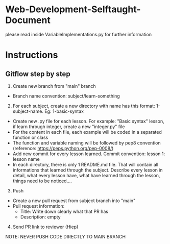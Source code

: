# Web-Development-Selftaught-Document
please read inside VariableImplementations.py for further information

# Instructions
## Gitflow step by step
1. Create new branch from "main" branch
  - Branch name convention: subject/learn-something
2. For each subject, create a new directory with name has this format: 1-subject-name. Eg: 1-basic-syntax
  - Create new .py file for each lesson. For example: "Basic syntax" lesson, if learn through integer, create a new "integer.py" file
  - For the content in each file, each example will be coded in a separated function or class
  - The function and variable naming will be followed by pep8 convention (reference: https://peps.python.org/pep-0008/)
  - Add new commit for every lesson learned. Commit convention: lesson 1: lesson name
  - In each directory, there is only 1 README.md file. That will contain all informations that learned through the subject. Describe every lesson in detail, what every lesson have, what have learned through the lesson, things need to be noticed.... 
3. Push
  - Create a new pull request from subject branch into "main"
  - Pull request information:
    - Title: Write down clearly what that PR has
    - Description: empty
4. Send PR link to reviewer (Hiep)

NOTE: NEVER PUSH CODE DIRECTLY TO MAIN BRANCH
